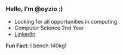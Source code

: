 ### Hello, I’m @oyzio :)

- Looking for all opportunities in computing
- Computer Science 2nd Year
- [LinkedIn](https://www.linkedin.com/in/benanker)

**Fun Fact**: I bench 140kg!